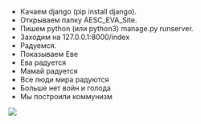 * Качаем django (pip install django).
* Открываем папку AESC_EVA_Site. 
* Пишем python (или python3) manage.py runserver. 
* Заходим на 127.0.0.1:8000/index
* Радуемся.
* Показываем Еве
* Ева радуется
* Мамай радуется
* Все люди мира радуются
* Больше нет войн и голода
* Мы построили коммунизм

![](https://media.giphy.com/media/l1J9K7ORjCc1rMcrS/giphy.gif)
